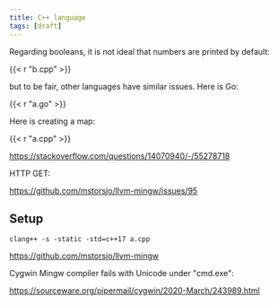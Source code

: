 ```yaml
---
title: C++ language
tags: [draft]
---
```


Regarding booleans, it is not ideal that numbers are printed by default:

{{< r "b.cpp" >}}

but to be fair, other languages have similar issues. Here is Go:

{{< r "a.go" >}}

Here is creating a map:

{{< r "a.cpp" >}}

<https://stackoverflow.com/questions/14070940/-/55278718>

HTTP GET:

<https://github.com/mstorsjo/llvm-mingw/issues/95>

## Setup

~~~
clang++ -s -static -std=c++17 a.cpp
~~~

<https://github.com/mstorsjo/llvm-mingw>

Cygwin Mingw compiler fails with Unicode under "cmd.exe":

<https://sourceware.org/pipermail/cygwin/2020-March/243989.html>
